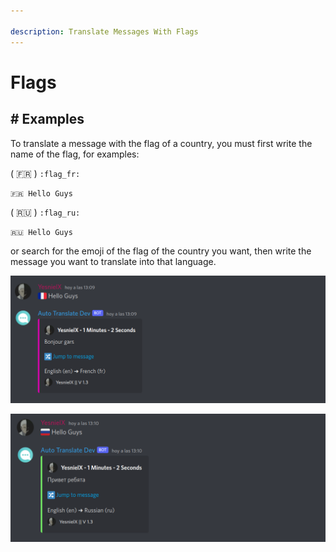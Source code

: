 ```yaml
---

description: Translate Messages With Flags
---
```


# Flags

## # Examples

To translate a message with the flag of a country, you must first write the name of the flag, for examples: 

( 🇫🇷 ) `:flag_fr:`

```
🇫🇷 Hello Guys
```

( 🇷🇺 ) `:flag_ru:`

```
🇷🇺 Hello Guys
```

or search for the emoji of the flag of the country you want, then write the message you want to translate into that language.&#x20;

![](/img/docs/flag-fr.png)

![](/img/docs/flag-ru.png)
